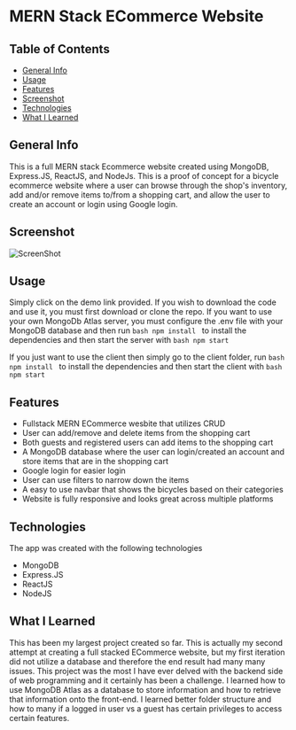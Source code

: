 # MERN Stack ECommerce Website
## Table of Contents
* [General Info](#general-info)
* [Usage](#usage)
* [Features](#features)
* [Screenshot](#screenshot)
* [Technologies](#technologies)
* [What I Learned](#what-i-learned)


## General Info
This is a full MERN stack Ecommerce website created using MongoDB, Express.JS, ReactJS, and NodeJs. This is a proof of concept for a bicycle ecommerce website where a user can browse through the shop's inventory, add and/or remove items to/from a shopping cart, and allow the user to create an account or login using Google login. 

## Screenshot
![ScreenShot](https://github.com/Leopoldov95/bicycle_ecomm/blob/main/screenshot.png?raw=true)

## Usage
Simply click on the demo link provided.
If you wish to download the code and use it, you must first download or clone the repo.
If you want to use your own MongoDb Atlas server, you must configure the .env file with your MongoDB database and then run ```bash npm install ``` to install the dependencies and then start the server with ```bash npm start ```

If you just want to use the client then simply go to the client folder, run ```bash npm install ``` to install the dependencies and then start the client with ```bash npm start ```

## Features
* Fullstack MERN ECommerce wesbite that utilizes CRUD
* User can add/remove and delete items from the shopping cart
* Both guests and registered users can add items to the shopping cart
* A MongoDB database where the user can login/created an account and store items that are in the shopping cart
* Google login for easier login
* User can use filters to narrow down the items
* A easy to use navbar that shows the bicycles based on their categories
* Website is fully responsive and looks great across multiple platforms


## Technologies
The app was created with the following technologies
* MongoDB
* Express.JS
* ReactJS
* NodeJS


## What I Learned
This has been my largest project created so far. This is actually my second attempt at creating a full stacked ECommerce website, but my first iteration did not utilize a database and therefore the end result had many many issues. This project was the most I have ever delved with the backend side of web programming and it certainly has been a challenge. I learned how to use MongoDB Atlas as a database to store information and how to retrieve that information onto the front-end. I learned better folder structure and how to many if a logged in user vs a guest has certain privileges to access certain features. 
